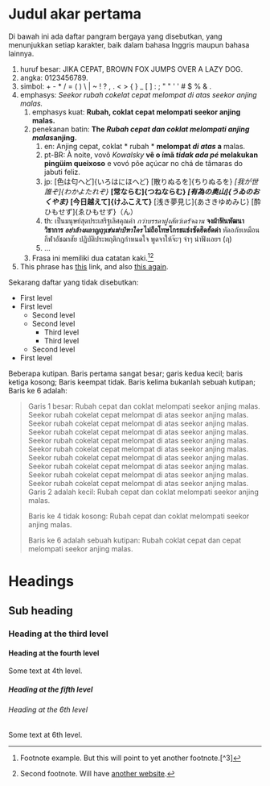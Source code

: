 # Judul akar pertama

Di bawah ini ada daftar pangram bergaya yang disebutkan, yang menunjukkan setiap karakter, baik dalam bahasa Inggris maupun bahasa lainnya.

1. huruf besar: JIKA CEPAT, BROWN FOX JUMPS OVER A LAZY DOG. 
2. angka: 0123456789. 
3. simbol: + - * / = ( ) \ | ~ ! ? , . < > { } _ [ ] : ; " " ' ' # $ % & .
4. emphasys: *Seekor rubah cokelat cepat melompat di atas seekor anjing malas.* 
    1. emphasys kuat: **Rubah, coklat cepat melompati seekor anjing malas.**
    2. penekanan batin: **The *Rubah cepat dan coklat melompati anjing malas*anjing.** 
        1. en: Anjing cepat, coklat * rubah * **melompat *di atas* a** malas.
        2. pt-BR: À noite, vovô *Kowalsky* **vê o ímã *tidak ada pé* melakukan pingüim queixoso** e vovó põe açúcar no chá de tâmaras do jabuti feliz.
        3. jp: [色は匂へど]{いろはにほへど} [散りぬるを]{ちりぬるを} *[我が世誰ぞ]{わかよたれぞ}* **[常ならむ]{つねならむ} *[有為の奥山]{うゐのおくやま}* [今日越えて]{けふこえて}** [浅き夢見じ]{あさきゆめみじ} [酔ひもせず]{ゑひもせず}（ん）
        4. th: เป็นมนุษย์สุดประเสริฐเลิศคุณค่า *กว่าบรรดาฝูงสัตว์เดรัจฉาน* **จงฝ่าฟันพัฒนาวิชาการ *อย่าล้างผลาญฤๅเข่นฆ่าบีฑาใคร* ไม่ถือโทษโกรธแช่งซัดฮึดฮัดด่า** หัดอภัยเหมือนกีฬาอัชฌาสัย ปฏิบัติประพฤติกฎกำหนดใจ พูดจาให้จ๊ะๆ จ๋าๆ น่าฟังเอยฯ (ฦ)
        5. ...
    3. Frasa ini memiliki dua catatan kaki.[^1][^2]
5. This phrase has [this](https://example-this.com) link, and also [this again](https://example-this-again.com).

Sekarang daftar yang tidak disebutkan:

* First level
* First level 
    * Second level
    * Second level 
        * Third level
        * Third level
    * Second level
* First level

Beberapa kutipan. Baris pertama sangat besar; garis kedua kecil; baris ketiga kosong; Baris keempat tidak. Baris kelima bukanlah sebuah kutipan; Baris ke 6 adalah:

> Garis 1 besar: Rubah cepat dan coklat melompati seekor anjing malas. Seekor rubah cokelat cepat melompat di atas seekor anjing malas. Seekor rubah cokelat cepat melompat di atas seekor anjing malas. Seekor rubah cokelat cepat melompat di atas seekor anjing malas. Seekor rubah cokelat cepat melompat di atas seekor anjing malas. Seekor rubah cokelat cepat melompat di atas seekor anjing malas. Seekor rubah cokelat cepat melompat di atas seekor anjing malas. Seekor rubah cokelat cepat melompat di atas seekor anjing malas. Seekor rubah cokelat cepat melompat di atas seekor anjing malas. Seekor rubah cokelat cepat melompat di atas seekor anjing malas. Garis 2 adalah kecil: Rubah cepat dan coklat melompati seekor anjing malas.
> 
> Baris ke 4 tidak kosong: Rubah cepat dan coklat melompati seekor anjing malas.
> 
> Baris ke 6 adalah sebuah kutipan: Rubah coklat cepat dan cepat melompati seekor anjing malas.

# Headings

## Sub heading

### Heading at the third level

#### Heading at the fourth level

Some text at 4th level.

##### Heading at the fifth level

###### Heading at the 6th level

Some text at 6th level.

[^1]: Footnote example. But this will point to yet another footnote.[^3]

[^2]: Second footnote. Will have [another website](https://example-another-website.com).